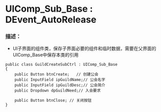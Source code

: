# UIComp_Sub_Base : DEvent_AutoRelease
### 描述：
- UI子界面的组件类，保存子界面必要的组件和临时数据，需要在父界面的UIComp_Base中保存本类的引用


```
public class GuildCreateSubCtrl : UIComp_Sub_Base
{
    public Button btnCreate;   // 创建公会
    public InputField ipGuildName;// 公会名字
    public InputField ipGuildDesc;// 公会简介
    public Dropdown dpGuildNeed;// 入会要求

    public Button btnClose; // 关闭按钮
}
```